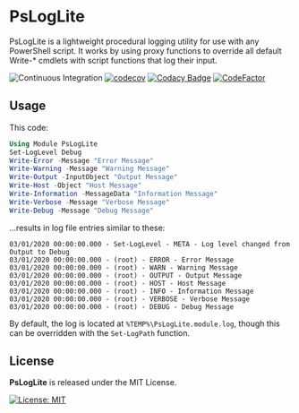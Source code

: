 # PsLogLite
PsLogLite is a lightweight procedural logging utility for use with any PowerShell script. It works by using proxy functions to override all default Write-* cmdlets with script functions that log their input.

![Continuous Integration](https://github.com/leojackson/PsLogLite/workflows/Continuous%20Integration/badge.svg) [![codecov](https://codecov.io/gh/leojackson/psloglite/branch/master/graph/badge.svg)](https://codecov.io/gh/leojackson/psloglite) [![Codacy Badge](https://api.codacy.com/project/badge/Grade/f98f28f3c9404f6a83e91ea9f0fe60c0)](https://www.codacy.com/manual/leojackson/PsLogLite?utm_source=github.com&amp;utm_medium=referral&amp;utm_content=leojackson/PsLogLite&amp;utm_campaign=Badge_Grade) [![CodeFactor](https://www.codefactor.io/repository/github/leojackson/psloglite/badge)](https://www.codefactor.io/repository/github/leojackson/psloglite)

## Usage
This code:
```powershell
Using Module PsLogLite
Set-LogLevel Debug
Write-Error -Message "Error Message"
Write-Warning -Message "Warning Message"
Write-Output -InputObject "Output Message"
Write-Host -Object "Host Message"
Write-Information -MessageData "Information Message"
Write-Verbose -Message "Verbose Message"
Write-Debug -Message "Debug Message"
```
...results in log file entries similar to these:
```text
03/01/2020 00:00:00.000 - Set-LogLevel - META - Log level changed from Output to Debug
03/01/2020 00:00:00.000 - (root) - ERROR - Error Message
03/01/2020 00:00:00.000 - (root) - WARN - Warning Message
03/01/2020 00:00:00.000 - (root) - OUTPUT - Output Message
03/01/2020 00:00:00.000 - (root) - HOST - Host Message
03/01/2020 00:00:00.000 - (root) - INFO - Information Message
03/01/2020 00:00:00.000 - (root) - VERBOSE - Verbose Message
03/01/2020 00:00:00.000 - (root) - DEBUG - Debug Message
```
By default, the log is located at `%TEMP%\PsLogLite.module.log`, though this can be overridden with the `Set-LogPath` function.

## License

__PsLogLite__ is released under the MIT License.

[![License: MIT](https://img.shields.io/badge/License-MIT-blue.svg)](./LICENSE)
